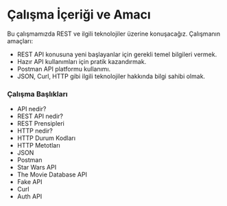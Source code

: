 Çalışma İçeriği ve Amacı
======
Bu çalışmamızda REST ve ilgili teknolojiler üzerine konuşacağız. Çalışmanın amaçları: 
- REST API konusuna yeni başlayanlar için gerekli temel bilgileri vermek.
- Hazır API kullanımları için pratik kazandırmak.
- Postman API platformu kullanımı.
- JSON, Curl, HTTP gibi ilgili teknolojiler hakkında bilgi sahibi olmak.

### Çalışma Başlıkları
- API nedir?
- REST API nedir?
- REST Prensipleri
- HTTP nedir?
- HTTP Durum Kodları
- HTTP Metotları
- JSON
- Postman
- Star Wars API
- The Movie Database API
- Fake API
- Curl
- Auth API

